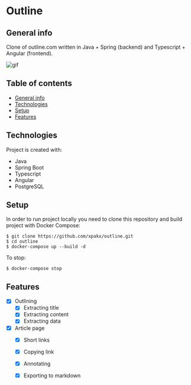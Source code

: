 # Outline

## General info
Clone of outline.com written in Java + Spring (backend) and Typescript + Angular (frontend).

![gif](readme_files/screen.gif)

## Table of contents
* [General info](#general-info)
* [Technologies](#technologies)
* [Setup](#setup)
* [Features](#features)

## Technologies
Project is created with:
* Java
* Spring Boot
* Typescript
* Angular
* PostgreSQL

## Setup
In order to run project locally you need to clone this repository and build project with Docker Compose:

```
$ git clone https://github.com/xpakx/outline.git
$ cd outline
$ docker-compose up --build -d
```

To stop:
```
$ docker-compose stop
```

## Features
- [x] Outlining
	- [x] Extracting title
	- [x] Extracting content
	- [x] Extracting data
- [x] Article page
	- [x] Short links
	- [x] Copying link
	- [x] Annotating
	- [x] Exporting to markdown

